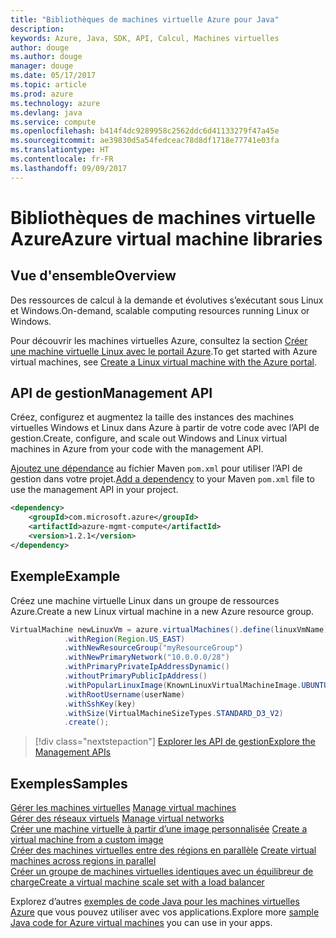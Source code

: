```yaml
---
title: "Bibliothèques de machines virtuelle Azure pour Java"
description: 
keywords: Azure, Java, SDK, API, Calcul, Machines virtuelles
author: douge
ms.author: douge
manager: douge
ms.date: 05/17/2017
ms.topic: article
ms.prod: azure
ms.technology: azure
ms.devlang: java
ms.service: compute
ms.openlocfilehash: b414f4dc9289958c2562ddc6d41133279f47a45e
ms.sourcegitcommit: ae39830d5a54fedceac78d8df1718e77741e03fa
ms.translationtype: HT
ms.contentlocale: fr-FR
ms.lasthandoff: 09/09/2017
---
```

# <a name="azure-virtual-machine-libraries"></a><span data-ttu-id="57ab2-103">Bibliothèques de machines virtuelle Azure</span><span class="sxs-lookup"><span data-stu-id="57ab2-103">Azure virtual machine libraries</span></span>

## <a name="overview"></a><span data-ttu-id="57ab2-104">Vue d'ensemble</span><span class="sxs-lookup"><span data-stu-id="57ab2-104">Overview</span></span>

<span data-ttu-id="57ab2-105">Des ressources de calcul à la demande et évolutives s’exécutant sous Linux et Windows.</span><span class="sxs-lookup"><span data-stu-id="57ab2-105">On-demand, scalable computing resources running Linux or Windows.</span></span>

<span data-ttu-id="57ab2-106">Pour découvrir les machines virtuelles Azure, consultez la section [Créer une machine virtuelle Linux avec le portail Azure](/azure/virtual-machines/linux/quick-create-portal).</span><span class="sxs-lookup"><span data-stu-id="57ab2-106">To get started with Azure virtual machines, see [Create a Linux virtual machine with the Azure portal](/azure/virtual-machines/linux/quick-create-portal).</span></span>

## <a name="management-api"></a><span data-ttu-id="57ab2-107">API de gestion</span><span class="sxs-lookup"><span data-stu-id="57ab2-107">Management API</span></span>

<span data-ttu-id="57ab2-108">Créez, configurez et augmentez la taille des instances des machines virtuelles Windows et Linux dans Azure à partir de votre code avec l’API de gestion.</span><span class="sxs-lookup"><span data-stu-id="57ab2-108">Create, configure, and scale out Windows and Linux virtual machines in Azure from your code with the management API.</span></span>

<span data-ttu-id="57ab2-109">[Ajoutez une dépendance](https://maven.apache.org/guides/getting-started/index.html#How_do_I_use_external_dependencies) au fichier Maven `pom.xml` pour utiliser l’API de gestion dans votre projet.</span><span class="sxs-lookup"><span data-stu-id="57ab2-109">[Add a dependency](https://maven.apache.org/guides/getting-started/index.html#How_do_I_use_external_dependencies) to your Maven `pom.xml` file to use the management API in your project.</span></span>  

```XML
<dependency>
    <groupId>com.microsoft.azure</groupId>
    <artifactId>azure-mgmt-compute</artifactId>
    <version>1.2.1</version>
</dependency>
```   


## <a name="example"></a><span data-ttu-id="57ab2-110">Exemple</span><span class="sxs-lookup"><span data-stu-id="57ab2-110">Example</span></span>

<span data-ttu-id="57ab2-111">Créez une machine virtuelle Linux dans un groupe de ressources Azure.</span><span class="sxs-lookup"><span data-stu-id="57ab2-111">Create a new Linux virtual machine in a new Azure resource group.</span></span>

```java
VirtualMachine newLinuxVm = azure.virtualMachines().define(linuxVmName)
            .withRegion(Region.US_EAST)
            .withNewResourceGroup("myResourceGroup")
            .withNewPrimaryNetwork("10.0.0.0/28")
            .withPrimaryPrivateIpAddressDynamic()
            .withoutPrimaryPublicIpAddress()
            .withPopularLinuxImage(KnownLinuxVirtualMachineImage.UBUNTU_SERVER_16_04_LTS)
            .withRootUsername(userName)
            .withSshKey(key)
            .withSize(VirtualMachineSizeTypes.STANDARD_D3_V2)
            .create();
```

> [!div class="nextstepaction"]
> [<span data-ttu-id="57ab2-112">Explorer les API de gestion</span><span class="sxs-lookup"><span data-stu-id="57ab2-112">Explore the Management APIs</span></span>](/java/api/overview/azure/virtualmachines/managementapi)


## <a name="samples"></a><span data-ttu-id="57ab2-113">Exemples</span><span class="sxs-lookup"><span data-stu-id="57ab2-113">Samples</span></span>

<span data-ttu-id="57ab2-114">[Gérer les machines virtuelles][1] </span><span class="sxs-lookup"><span data-stu-id="57ab2-114">[Manage virtual machines][1] </span></span>  
<span data-ttu-id="57ab2-115">[Gérer des réseaux virtuels][6] </span><span class="sxs-lookup"><span data-stu-id="57ab2-115">[Manage virtual networks][6] </span></span>  
<span data-ttu-id="57ab2-116">[Créer une machine virtuelle à partir d’une image personnalisée][2] </span><span class="sxs-lookup"><span data-stu-id="57ab2-116">[Create a virtual machine from a custom image][2] </span></span>  
<span data-ttu-id="57ab2-117">[Créer des machines virtuelles entre des régions en parallèle][5]  </span><span class="sxs-lookup"><span data-stu-id="57ab2-117">[Create virtual machines across regions in parallel][5]  </span></span>  
<span data-ttu-id="57ab2-118">[Créer un groupe de machines virtuelles identiques avec un équilibreur de charge][7]</span><span class="sxs-lookup"><span data-stu-id="57ab2-118">[Create a virtual machine scale set with a load balancer][7]</span></span>    

[1]: ../docs-ref-conceptual/java-sdk-manage-virtual-machines.md
[2]: https://azure.microsoft.com/resources/samples/managed-disk-java-create-virtual-machine-using-custom-image/
[5]: ../docs-ref-conceptual/java-sdk-virtual-machines-in-parallel.md
[6]: ../docs-ref-conceptual/java-sdk-manage-virtual-networks.md
[7]: ../docs-ref-conceptual/java-sdk-manage-vm-scalesets.md

<span data-ttu-id="57ab2-119">Explorez d’autres [exemples de code Java pour les machines virtuelles Azure](https://azure.microsoft.com/resources/samples/?platform=java&term=VM) que vous pouvez utiliser avec vos applications.</span><span class="sxs-lookup"><span data-stu-id="57ab2-119">Explore more [sample Java code for Azure virtual machines](https://azure.microsoft.com/resources/samples/?platform=java&term=VM) you can use in your apps.</span></span>